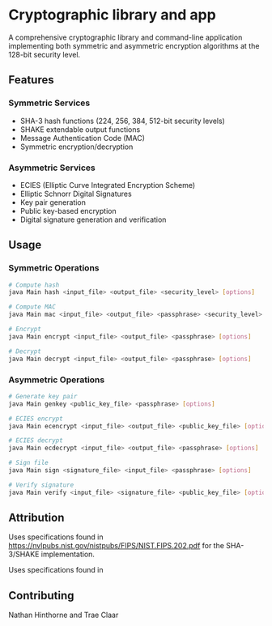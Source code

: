 # Cryptographic library and app

A comprehensive cryptographic library and command-line application implementing both symmetric and asymmetric encryption algorithms at the 128-bit security level.

## Features

### Symmetric Services

- SHA-3 hash functions (224, 256, 384, 512-bit security levels)
- SHAKE extendable output functions
- Message Authentication Code (MAC)
- Symmetric encryption/decryption

### Asymmetric Services

- ECIES (Elliptic Curve Integrated Encryption Scheme)
- Elliptic Schnorr Digital Signatures
- Key pair generation
- Public key-based encryption
- Digital signature generation and verification

## Usage

### Symmetric Operations

```bash
# Compute hash
java Main hash <input_file> <output_file> <security_level> [options]

# Compute MAC
java Main mac <input_file> <output_file> <passphrase> <security_level> <mac_length> [options]

# Encrypt
java Main encrypt <input_file> <output_file> <passphrase> [options]

# Decrypt
java Main decrypt <input_file> <output_file> <passphrase> [options]
```

### Asymmetric Operations

```bash
# Generate key pair
java Main genkey <public_key_file> <passphrase> [options]

# ECIES encrypt
java Main ecencrypt <input_file> <output_file> <public_key_file> [options]

# ECIES decrypt
java Main ecdecrypt <input_file> <output_file> <passphrase> [options]

# Sign file
java Main sign <signature_file> <input_file> <passphrase> [options]

# Verify signature
java Main verify <input_file> <signature_file> <public_key_file> [options]
```

## Attribution

Uses specifications found in https://nvlpubs.nist.gov/nistpubs/FIPS/NIST.FIPS.202.pdf for the SHA-3/SHAKE implementation.

Uses specifications found in 

## Contributing

Nathan Hinthorne and Trae Claar
